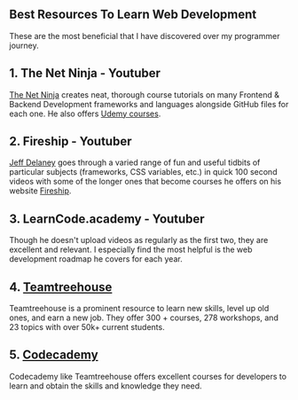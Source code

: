 ## Best Resources To Learn Web Development

These are the most beneficial that I have discovered over my programmer journey.

## 1. The Net Ninja - Youtuber

[The Net Ninja](https://www.youtube.com/channel/UCW5YeuERMmlnqo4oq8vwUpg) creates neat, thorough course tutorials on many Frontend & Backend Development frameworks and languages alongside GitHub files for each one. He also offers [Udemy courses](https://www.udemy.com/user/47fd83f6-5e4a-4e87-a0f0-519ac51f91b6/).

## 2. Fireship - Youtuber

 [Jeff Delaney](https://www.youtube.com/channel/UCsBjURrPoezykLs9EqgamOA) goes through a varied range of fun and useful tidbits of particular subjects (frameworks, CSS variables, etc.) in quick 100 second videos with some of the longer ones that become courses he offers on his website [Fireship](https://fireship.io). 

## 3. LearnCode.academy - Youtuber

Though he doesn't upload videos as regularly as the first two, they are excellent and relevant. I especially find the most helpful is the web development roadmap he covers for each year.

## 4.  [Teamtreehouse](https://teamtreehouse.com) 

Teamtreehouse is a prominent resource to learn new skills, level up old ones, and earn a new job. They offer 300 + courses, 278 workshops, and 23 topics with over 50k+ current students.

## 5.  [Codecademy](https://www.codecademy.com/learn) 

Codecademy like Teamtreehouse offers excellent courses for developers to learn and obtain the skills and knowledge they need.


